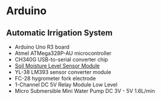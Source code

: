 # Arduino

## Automatic Irrigation System

- Arduino Uno R3 board
- Atmel ATMega328P-AU microcontroller
- CH340G USB-to-serial converter chip
- [Soil Moisture Level Sensor Module](https://github.com/cgoscience/soil-moisture-detection-program)
- YL-38 LM393 sensor converter module
- FC-28 hygrometer fork electrode
- 1-Channel DC 5V Relay Module Low Level
- Micro Submersible Mini Water Pump DC 3V - 5V 1.6L/min
